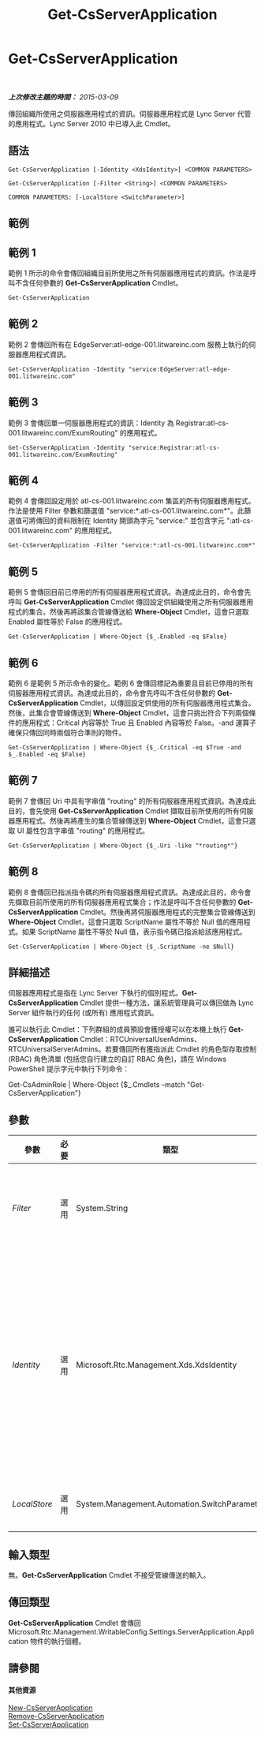 ﻿---
title: Get-CsServerApplication
TOCTitle: Get-CsServerApplication
ms:assetid: 46769cc2-9e61-4437-b74a-24f3cf118f39
ms:mtpsurl: https://technet.microsoft.com/zh-tw/library/Gg425948(v=OCS.15)
ms:contentKeyID: 49290787
ms.date: 08/10/2015
mtps_version: v=OCS.15
ms.translationtype: HT
---

# Get-CsServerApplication

 

_**上次修改主題的時間：** 2015-03-09_

傳回組織所使用之伺服器應用程式的資訊。伺服器應用程式是 Lync Server 代管的應用程式。Lync Server 2010 中已導入此 Cmdlet。

## 語法

    Get-CsServerApplication [-Identity <XdsIdentity>] <COMMON PARAMETERS>

    Get-CsServerApplication [-Filter <String>] <COMMON PARAMETERS>

    COMMON PARAMETERS: [-LocalStore <SwitchParameter>]

## 範例

## 範例 1

範例 1 所示的命令會傳回組織目前所使用之所有伺服器應用程式的資訊。作法是呼叫不含任何參數的 **Get-CsServerApplication** Cmdlet。

    Get-CsServerApplication

## 範例 2

範例 2 會傳回所有在 EdgeServer:atl-edge-001.litwareinc.com 服務上執行的伺服器應用程式資訊。

    Get-CsServerApplication -Identity "service:EdgeServer:atl-edge-001.litwareinc.com"

## 範例 3

範例 3 會傳回單一伺服器應用程式的資訊：Identity 為 Registrar:atl-cs-001.litwareinc.com/ExumRouting" 的應用程式。

    Get-CsServerApplication -Identity "service:Registrar:atl-cs-001.litwareinc.com/ExumRouting"

## 範例 4

範例 4 會傳回設定用於 atl-cs-001.litwareinc.com 集區的所有伺服器應用程式。作法是使用 Filter 參數和篩選值 "service:\*:atl-cs-001.litwareinc.com\*"。此篩選值可將傳回的資料限制在 Identity 開頭為字元 "service:" 並包含字元 ":atl-cs-001.litwareinc.com" 的應用程式。

    Get-CsServerApplication -Filter "service:*:atl-cs-001.litwareinc.com*"

## 範例 5

範例 5 會傳回目前已停用的所有伺服器應用程式資訊。為達成此目的，命令會先呼叫 **Get-CsServerApplication** Cmdlet 傳回設定供組織使用之所有伺服器應用程式的集合。然後再將該集合管線傳送給 **Where-Object** Cmdlet，這會只選取 Enabled 屬性等於 False 的應用程式。

    Get-CsServerApplication | Where-Object {$_.Enabled -eq $False}

## 範例 6

範例 6 是範例 5 所示命令的變化。範例 6 會傳回標記為重要且目前已停用的所有伺服器應用程式資訊。為達成此目的，命令會先呼叫不含任何參數的 **Get-CsServerApplication** Cmdlet，以傳回設定供使用的所有伺服器應用程式集合。然後，此集合會管線傳送到 **Where-Object** Cmdlet，這會只挑出符合下列兩個條件的應用程式：Critical 內容等於 True 且 Enabled 內容等於 False。-and 運算子確保只傳回同時兩個符合準則的物件。

    Get-CsServerApplication | Where-Object {$_.Critical -eq $True -and $_.Enabled -eq $False}

## 範例 7

範例 7 會傳回 Uri 中具有字串值 "routing" 的所有伺服器應用程式資訊。為達成此目的，會先使用 **Get-CsServerApplication** Cmdlet 擷取目前所使用的所有伺服器應用程式。然後再將產生的集合管線傳送到 **Where-Object** Cmdlet，這會只選取 UI 屬性包含字串值 "routing" 的應用程式。

    Get-CsServerApplication | Where-Object {$_.Uri -like "*routing*"}

## 範例 8

範例 8 會傳回已指派指令碼的所有伺服器應用程式資訊。為達成此目的，命令會先擷取目前所使用的所有伺服器應用程式集合；作法是呼叫不含任何參數的 **Get-CsServerApplication** Cmdlet。然後再將伺服器應用程式的完整集合管線傳送到 **Where-Object** Cmdlet，這會只選取 ScriptName 屬性不等於 Null 值的應用程式。如果 ScriptName 屬性不等於 Null 值，表示指令碼已指派給該應用程式。

    Get-CsServerApplication | Where-Object {$_.ScriptName -ne $Null}

## 詳細描述

伺服器應用程式是指在 Lync Server 下執行的個別程式。**Get-CsServerApplication** Cmdlet 提供一種方法，讓系統管理員可以傳回做為 Lync Server 組件執行的任何 (或所有) 應用程式資訊。

誰可以執行此 Cmdlet：下列群組的成員預設會獲授權可以在本機上執行 **Get-CsServerApplication** Cmdlet：RTCUniversalUserAdmins、RTCUniversalServerAdmins。若要傳回所有獲指派此 Cmdlet 的角色型存取控制 (RBAC) 角色清單 (包括您自行建立的自訂 RBAC 角色)，請在 Windows PowerShell 提示字元中執行下列命令：

Get-CsAdminRole | Where-Object {$\_.Cmdlets –match "Get-CsServerApplication"}

## 參數


<table>
<colgroup>
<col style="width: 25%" />
<col style="width: 25%" />
<col style="width: 25%" />
<col style="width: 25%" />
</colgroup>
<thead>
<tr class="header">
<th>參數</th>
<th>必要</th>
<th>類型</th>
<th>說明</th>
</tr>
</thead>
<tbody>
<tr class="odd">
<td><p><em>Filter</em></p></td>
<td><p>選用</p></td>
<td><p>System.String</p></td>
<td><p>讓您可以在做為伺服器應用程式或伺服器應用程式集合傳回時，使用萬用字元。例如，若要傳回 Identity 中具有字串值 &quot;IIMFilter&quot; 的所有伺服器應用程式，請使用下列語法：-Filter &quot;*IIMFilter*&quot;。</p></td>
</tr>
<tr class="even">
<td><p><em>Identity</em></p></td>
<td><p>選用</p></td>
<td><p>Microsoft.Rtc.Management.Xds.XdsIdentity</p></td>
<td><p>要擷取之伺服器應用程式的唯一識別碼。伺服器應用程式 Identity 由託管應用程式的服務和應用程式名稱組成。例如，名為 QoEAgent 的伺服器應用程式可能會有如下的 Identity：service:Registrar:atl-cs-001.litwareinc.com/QoEAgent。</p>
<p>若要擷取在指定服務上執行的所有應用程式集合，只要略過以下應用程式名稱：</p>
<p>-Identity &quot;Registrar:atl-cs-001.litwareinc.com &quot;</p>
<p>如果省略此參數，當您呼叫 <strong>Get-CsServerApplication</strong> Cmdlet 時，會傳回所有伺服器應用程式。</p></td>
</tr>
<tr class="odd">
<td><p><em>LocalStore</em></p></td>
<td><p>選用</p></td>
<td><p>System.Management.Automation.SwitchParameter</p></td>
<td><p>從中央管理存放區本機複本擷取伺服器應用程式資料，而不從中央管理存放區本身擷取。</p></td>
</tr>
</tbody>
</table>


## 輸入類型

無。**Get-CsServerApplication** Cmdlet 不接受管線傳送的輸入。

## 傳回類型

**Get-CsServerApplication** Cmdlet 會傳回 Microsoft.Rtc.Management.WritableConfig.Settings.ServerApplication.Application 物件的執行個體。

## 請參閱

#### 其他資源

[New-CsServerApplication](new-csserverapplication.md)  
[Remove-CsServerApplication](remove-csserverapplication.md)  
[Set-CsServerApplication](set-csserverapplication.md)

